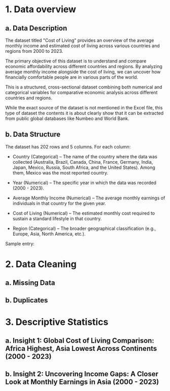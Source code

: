 # 1. Data overview
## a. Data Description
The dataset titled "Cost of Living" provides an overview of the average monthly income and estimated cost of living across various countries and regions from 2000 to 2023.


The primary objective of this dataset is to understand and compare economic affordability across different countries and regions. By analyzing average monthly income alongside the cost of living, we can uncover how financially comfortable people are in various parts of the world.  


This is a structured, cross-sectional dataset combining both numerical and categorical variables for comparative economic analysis across different countries and regions.  


While the exact source of the dataset is not mentioned in the Excel file, this type of dataset the contents it is about clearly show that it can be extracted from public global databases like Numbeo and World Bank.  
## b. Data Structure
The dataset has 202 rows and 5 columns. For each column:  
- Country (Categorical) – The name of the country where the data was collected (Australia, Brazil, Canada, China, France, Germany, India, Japan, Mexico, Russia, South Africa,  and the United States). Among them, Mexico was the most reported country.  

- Year (Numerical) – The specific year in which the data was recorded (2000 - 2023).
- Average Monthly Income (Numerical) – The average monthly earnings of individuals in that country for the given year.
- Cost of Living (Numerical) – The estimated monthly cost required to sustain a standard lifestyle in that country.
- Region (Categorical) – The broader geographical classification (e.g., Europe, Asia, North America, etc.).


Sample entry:

# 2. Data Cleaning
## a. Missing Data
## b. Duplicates
# 3. Descriptive Statistics
## a. Insight 1: Global Cost of Living Comparison: Africa Highest, Asia Lowest Across Continents (2000 - 2023)
## b. Insight 2: Uncovering Income Gaps: A Closer Look at Monthly Earnings in Asia (2000 - 2023)

